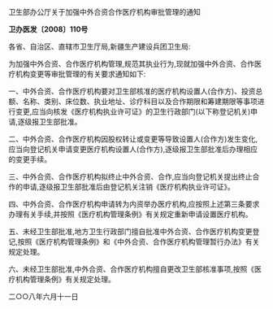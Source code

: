 卫生部办公厅关于加强中外合资合作医疗机构审批管理的通知

**卫办医发〔2008〕110号**

各省、自治区、直辖市卫生厅局,新疆生产建设兵团卫生局:

为加强中外合资、合作医疗机构管理,规范其执业行为,现就加强中外合资、合作医疗机构变更等审批管理的有关要求通知如下:

一、中外合资、合作医疗机构要对卫生部核准的医疗机构设置人(合作方)、投资总额、名称、类别、床位数、执业地址、诊疗科目以及合作期限和筹建期限等事项进行变更,应当向核发《医疗机构执业许可证》的卫生行政部门(以下称登记机关)申请,逐级报卫生部批准。

二、中外合资、合作医疗机构因股权转让或变更等导致设置人(合作方)发生变化,应当向登记机关申请变更医疗机构设置人(合作方),逐级报卫生部批准后办理相应的变更手续。

三、中外合资、合作医疗机构拟终止中外合资、合作,应当向登记机关提出终止合作的申请,逐级报卫生部批准后由登记机关注销《医疗机构执业许可证》。

四、中外合资、合作医疗机构申请转为内资举办医疗机构,应按照上述第三条要求办理有关手续,并按照《医疗机构管理条例》有关规定重新申请设置医疗机构。

五、未经卫生部批准,地方卫生行政部门擅自批准中外合资、合作医疗机构变更登记,按照《医疗机构管理条例》和《中外合资、合作医疗机构管理暂行办法》有关规定处理。

六、未经卫生部批准,中外合资、合作医疗机构擅自更改卫生部核准事项,按照《医疗机构管理条例》有关规定处理。

二○○八年六月十一日